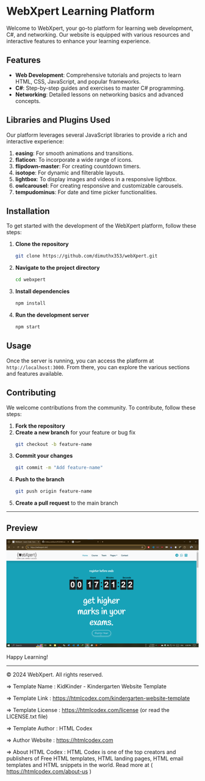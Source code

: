 # WebXpert Learning Platform

Welcome to WebXpert, your go-to platform for learning web development, C#, and networking. Our website is equipped with various resources and interactive features to enhance your learning experience.

## Features

- **Web Development**: Comprehensive tutorials and projects to learn HTML, CSS, JavaScript, and popular frameworks.
- **C#**: Step-by-step guides and exercises to master C# programming.
- **Networking**: Detailed lessons on networking basics and advanced concepts.

## Libraries and Plugins Used

Our platform leverages several JavaScript libraries to provide a rich and interactive experience:

1. **easing**: For smooth animations and transitions.
2. **flaticon**: To incorporate a wide range of icons.
3. **flipdown-master**: For creating countdown timers.
4. **isotope**: For dynamic and filterable layouts.
5. **lightbox**: To display images and videos in a responsive lightbox.
6. **owlcarousel**: For creating responsive and customizable carousels.
7. **tempudominus**: For date and time picker functionalities.

## Installation

To get started with the development of the WebXpert platform, follow these steps:

1. **Clone the repository**
    ```bash
    git clone https://github.com/dimuthx353/webXpert.git
    ```

2. **Navigate to the project directory**
    ```bash
    cd webxpert
    ```

3. **Install dependencies**
    ```bash
    npm install
    ```

4. **Run the development server**
    ```bash
    npm start
    ```

## Usage

Once the server is running, you can access the platform at `http://localhost:3000`. From there, you can explore the various sections and features available.

## Contributing

We welcome contributions from the community. To contribute, follow these steps:

1. **Fork the repository**
2. **Create a new branch** for your feature or bug fix
    ```bash
    git checkout -b feature-name
    ```
3. **Commit your changes**
    ```bash
    git commit -m "Add feature-name"
    ```
4. **Push to the branch**
    ```bash
    git push origin feature-name
    ```
5. **Create a pull request** to the main branch

---
## Preview
![Alt text](https://github.com/dimuthx353/webXpert/blob/master/img/Screenshot%202024-08-09%20183903.png)

Happy Learning!

---

© 2024 WebXpert. All rights reserved.

  
  
  =>  Template Name    : KidKinder - Kindergarten Website Template

  =>  Template Link    : https://htmlcodex.com/kindergarten-website-template

  =>  Template License : https://htmlcodex.com/license (or read the LICENSE.txt file)

  =>  Template Author  : HTML Codex

  =>  Author Website   : https://htmlcodex.com

  =>  About HTML Codex : HTML Codex is one of the top creators and publishers of Free HTML templates, HTML landing pages, HTML email templates and HTML snippets in the world. Read more at ( https://htmlcodex.com/about-us )
